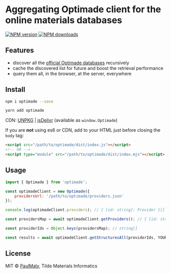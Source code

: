 # Aggregating Optimade client for the online materials databases

[![NPM version](https://img.shields.io/npm/v/optimade.svg?style=flat)](https://www.npmjs.com/package/optimade) [![NPM downloads](https://img.shields.io/npm/dm/optimade.svg?style=flat)](https://www.npmjs.com/package/optimade)

## Features

- discover all the [official Optimade databases](https://providers.optimade.org) recursively
- cache the discovered list for future and boost the retrieval performance
- query them all, in the browser, at the server, everywhere

## Install

```bash
npm i optimade --save
```

```bash
yarn add optimade
```

CDN: [UNPKG](https://unpkg.com/optimade/) | [jsDelivr](https://cdn.jsdelivr.net/npm/optimade/) (available as `window.Optimade`)

If you are **not** using es6 or CDN, add to your HTML just before closing the `body` tag:

```html
<script src="/path/to/optimade/dist/index.js"></script>
<!-- OR -->
<script type="module" src="/path/to/optimade/dist/index.mjs"></script>
```

## Usage

```javascript
import { Optimade } from 'optimade';

const optimadeClient = new Optimade({
    providersUrl: '/path/to/optimade/providers.json'
});

console.log(optimadeClient.providers); // { [id: string]: Provider }[]

const providersMap = await optimadeClient.getProviders(); // { [id: string]: Provider }[]

const providerIds = Object.keys(providersMap); // string[]

const results = await optimadeClient.getStructuresAll(providerIds, YOUR_OPTIMADE_QUERY); // [Structures[], Provider][]
```

## License

MIT &copy; [PaulMaly](https://github.com/PaulMaly), Tilde Materials Informatics
